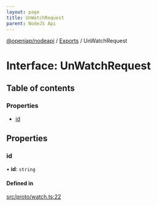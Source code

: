 ```yaml
---
layout: page
title: UnWatchRequest
parent: NodeJS Api
---
```

[@openiap/nodeapi](../README) / [Exports](../modules) / UnWatchRequest

# Interface: UnWatchRequest

## Table of contents

### Properties

- [id](UnWatchRequest#id)

## Properties

### id

• **id**: `string`

#### Defined in

[src/proto/watch.ts:22](https://github.com/openiap/nodeapi/blob/a6b5438/src/proto/watch.ts#L22)
